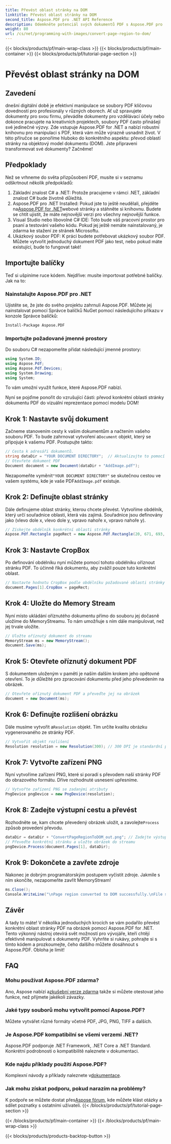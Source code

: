 ```yaml
---
title: Převést oblast stránky na DOM
linktitle: Převést oblast stránky na DOM
second_title: Aspose.PDF pro .NET API Reference
description: Odemkněte potenciál svých dokumentů PDF s Aspose.PDF pro .NET. Převeďte oblasti souborů PDF na obrázky a vylepšete svůj pracovní postup.
weight: 80
url: /cs/net/programming-with-images/convert-page-region-to-dom/
---
```


{{< blocks/products/pf/main-wrap-class >}}
{{< blocks/products/pf/main-container >}}
{{< blocks/products/pf/tutorial-page-section >}}

# Převést oblast stránky na DOM

## Zavedení

dnešní digitální době je efektivní manipulace se soubory PDF klíčovou dovedností pro profesionály v různých oborech. Ať už spravujete dokumenty pro svou firmu, převádíte dokumenty pro vzdělávací účely nebo dokonce pracujete na kreativních projektech, soubory PDF často přinášejí své jedinečné výzvy. Zde vstupuje Aspose.PDF for .NET a nabízí robustní knihovnu pro manipulaci s PDF, která vám může výrazně usnadnit život. V této příručce se ponoříme hluboko do konkrétního aspektu: převod oblastí stránky na objektový model dokumentu (DOM). Jste připraveni transformovat své dokumenty? Začněme!

## Předpoklady

Než se vrhneme do světa přizpůsobení PDF, musíte si v seznamu odškrtnout několik předpokladů:
1. Základní znalost C# a .NET: Protože pracujeme v rámci .NET, základní znalost C# bude životně důležitá.
2.  Aspose.PDF pro .NET Installed: Pokud jste to ještě neudělali, přejděte na[Aspose.PDF for .NET](https://releases.aspose.com/pdf/net/)webové stránky a stáhněte si knihovnu. Budete se chtít ujistit, že máte nejnovější verzi pro všechny nejnovější funkce.
3. Visual Studio nebo libovolné C# IDE: Toto bude váš pracovní prostor pro psaní a testování vašeho kódu. Pokud jej ještě nemáte nainstalovaný, je zdarma ke stažení ze stránek Microsoftu.
4. Ukázkový soubor PDF: K práci budete potřebovat ukázkový soubor PDF. Můžete vytvořit jednoduchý dokument PDF jako test, nebo pokud máte existující, bude to fungovat také!

## Importujte balíčky

Teď si ušpiníme ruce kódem. Nejdříve: musíte importovat potřebné balíčky. Jak na to:

### Nainstalujte Aspose.PDF pro .NET
Ujistěte se, že jste do svého projektu zahrnuli Aspose.PDF. Můžete jej nainstalovat pomocí Správce balíčků NuGet pomocí následujícího příkazu v konzole Správce balíčků:
```bash
Install-Package Aspose.PDF
```

### Importujte požadované jmenné prostory
Do souboru C# nezapomeňte přidat následující jmenné prostory:
```csharp
using System.IO;
using Aspose.Pdf;
using Aspose.Pdf.Devices;
using System.Drawing;
using System;
```

To vám umožní využít funkce, které Aspose.PDF nabízí.

Nyní se pojďme ponořit do vzrušující části: převod konkrétní oblasti stránky dokumentu PDF do vizuální reprezentace pomocí modelu DOM!

## Krok 1: Nastavte svůj dokument
 Začneme stanovením cesty k vašim dokumentům a načtením vašeho souboru PDF. To bude zahrnovat vytvoření a`Document` objekt, který se připojuje k vašemu PDF. Postupujte takto:

```csharp
// Cesta k adresáři dokumentů.
string dataDir = "YOUR DOCUMENT DIRECTORY";  // Aktualizujte to pomocí své cesty k adresáři
// Otevřete dokument PDF
Document document = new Document(dataDir + "AddImage.pdf");
```

 Nezapomeňte vyměnit`"YOUR DOCUMENT DIRECTORY"` se skutečnou cestou ve vašem systému, kde je vaše PDF`AddImage.pdf` existuje.

## Krok 2: Definujte oblast stránky
Dále definujeme oblast stránky, kterou chcete převést. Vytvoříme obdélník, který určí souřadnice oblasti, která vás zajímá. Souřadnice jsou definovány jako (vlevo dole x, vlevo dole y, vpravo nahoře x, vpravo nahoře y).

```csharp
// Získejte obdélník konkrétní oblasti stránky
Aspose.Pdf.Rectangle pageRect = new Aspose.Pdf.Rectangle(20, 671, 693, 1125);
```

## Krok 3: Nastavte CropBox
Po definování obdélníku nyní můžete pomocí tohoto obdélníku oříznout stránku PDF. To účinně říká dokumentu, aby zvážil pouze tuto konkrétní oblast.

```csharp
// Nastavte hodnotu CropBox podle obdélníku požadované oblasti stránky
document.Pages[1].CropBox = pageRect;
```

## Krok 4: Uložte do Memory Stream
Nyní místo ukládání oříznutého dokumentu přímo do souboru jej dočasně uložíme do MemoryStreamu. To nám umožňuje s ním dále manipulovat, než jej trvale uložíte.

```csharp
// Uložte oříznutý dokument do streamu
MemoryStream ms = new MemoryStream();
document.Save(ms);
```

## Krok 5: Otevřete oříznutý dokument PDF
S dokumentem uloženým v paměti je naším dalším krokem jeho opětovné otevření. To je důležité pro zpracování dokumentu před jeho převedením na obrázek.

```csharp
// Otevřete oříznutý dokument PDF a převeďte jej na obrázek
document = new Document(ms);
```

## Krok 6: Definujte rozlišení obrázku
Dále musíme vytvořit a`Resolution` objekt. Tím určíte kvalitu obrázku vygenerovaného ze stránky PDF.

```csharp
// Vytvořit objekt rozlišení
Resolution resolution = new Resolution(300); // 300 DPI je standardní pro kvalitu tisku
```

## Krok 7: Vytvořte zařízení PNG
Nyní vytvoříme zařízení PNG, které si poradí s převodem naší stránky PDF do obrazového formátu. Dříve rozhodnuté usnesení upřesníme.

```csharp
// Vytvořte zařízení PNG se zadanými atributy
PngDevice pngDevice = new PngDevice(resolution);
```

## Krok 8: Zadejte výstupní cestu a převést
Rozhodněte se, kam chcete převedený obrázek uložit, a zavolejte`Process` způsob provedení převodu.

```csharp
dataDir = dataDir + "ConvertPageRegionToDOM_out.png"; // Zadejte výstupní soubor
// Převeďte konkrétní stránku a uložte obrázek do streamu
pngDevice.Process(document.Pages[1], dataDir);
```

## Krok 9: Dokončete a zavřete zdroje
Nakonec je dobrým programátorským postupem vyčistit zdroje. Jakmile s ním skončíte, nezapomeňte zavřít MemoryStream!

```csharp
ms.Close();
Console.WriteLine("\nPage region converted to DOM successfully.\nFile saved at " + dataDir);
```

## Závěr

A tady to máte! V několika jednoduchých krocích se vám podařilo převést konkrétní oblast stránky PDF na obrázek pomocí Aspose.PDF for .NET. Tento výkonný nástroj otevírá svět možností pro vývojáře, kteří chtějí efektivně manipulovat s dokumenty PDF. Vyhrňte si rukávy, pohrajte si s tímto kódem a prozkoumejte, čeho dalšího můžete dosáhnout s Aspose.PDF. Obloha je limit!

## FAQ

### Mohu používat Aspose.PDF zdarma?  
 Ano, Aspose nabízí a[zkušební verze zdarma](https://releases.aspose.com/) takže si můžete otestovat jeho funkce, než přijmete jakékoli závazky.

### Jaké typy souborů mohu vytvořit pomocí Aspose.PDF?  
Můžete vytvářet různé formáty včetně PDF, JPG, PNG, TIFF a dalších. 

### Je Aspose.PDF kompatibilní se všemi verzemi .NET?  
Aspose.PDF podporuje .NET Framework, .NET Core a .NET Standard. Konkrétní podrobnosti o kompatibilitě naleznete v dokumentaci.

### Kde najdu příklady použití Aspose.PDF?  
 Komplexní návody a příklady naleznete v[dokumentace](https://reference.aspose.com/pdf/net/).

### Jak mohu získat podporu, pokud narazím na problémy?  
 K podpoře se můžete dostat přes[Aspose fórum](https://forum.aspose.com/c/pdf/10), kde můžete klást otázky a sdílet poznatky s ostatními uživateli.
{{< /blocks/products/pf/tutorial-page-section >}}

{{< /blocks/products/pf/main-container >}}
{{< /blocks/products/pf/main-wrap-class >}}

{{< blocks/products/products-backtop-button >}}
